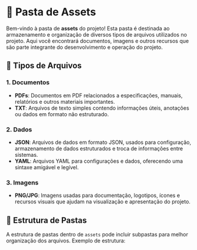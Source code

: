 # 📂 Pasta de Assets

Bem-vindo à pasta de **assets** do projeto! Esta pasta é destinada ao armazenamento e organização de diversos tipos de arquivos utilizados no projeto. Aqui você encontrará documentos, imagens e outros recursos que são parte integrante do desenvolvimento e operação do projeto.

## 📄 Tipos de Arquivos

### 1. **Documentos**
- **PDFs**: Documentos em PDF relacionados a especificações, manuais, relatórios e outros materiais importantes.
- **TXT**: Arquivos de texto simples contendo informações úteis, anotações ou dados em formato não estruturado.

### 2. **Dados**
- **JSON**: Arquivos de dados em formato JSON, usados para configuração, armazenamento de dados estruturados e troca de informações entre sistemas.
- **YAML**: Arquivos YAML para configurações e dados, oferecendo uma sintaxe amigável e legível.

### 3. **Imagens**
- **PNG/JPG**: Imagens usadas para documentação, logotipos, ícones e recursos visuais que ajudam na visualização e apresentação do projeto.

## 📁 Estrutura de Pastas

A estrutura de pastas dentro de `assets` pode incluir subpastas para melhor organização dos arquivos. Exemplo de estrutura:

